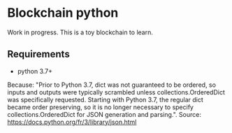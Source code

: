 # Blockchain python
Work in progress. This is a toy blockchain to learn.

## Requirements 
- python 3.7+

Because: "Prior to Python 3.7, dict was not guaranteed to be ordered, so inputs and outputs were typically scrambled unless collections.OrderedDict was specifically requested. Starting with Python 3.7, the regular dict became order preserving, so it is no longer necessary to specify collections.OrderedDict for JSON generation and parsing.". Source: 
https://docs.python.org/fr/3/library/json.html
